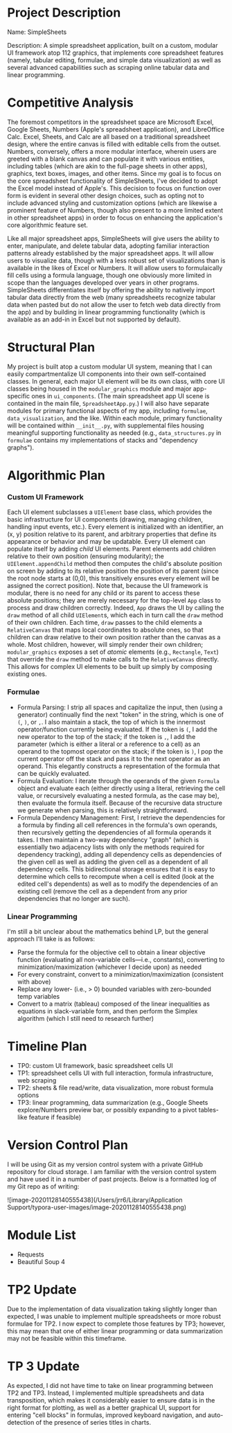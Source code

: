 # Project Description

Name: SimpleSheets

Description: A simple spreadsheet application, built on a custom, modular UI framework atop 112 graphics, that implements core spreadsheet features (namely, tabular editing, formulae, and simple data visualization) as well as several advanced capabilities such as scraping online tabular data and linear programming.

# Competitive Analysis

The foremost competitors in the spreadsheet space are Microsoft Excel, Google Sheets, Numbers (Apple's spreadsheet application), and LibreOffice Calc. Excel, Sheets, and Calc are all based on a traditional spreadsheet design, where the entire canvas is filled with editable cells from the outset. Numbers, conversely, offers a more modular interface, wherein users are greeted with a blank canvas and can populate it with various entities, including tables (which are akin to the full-page sheets in other apps), graphics, text boxes, images, and other items. Since my goal is to focus on the core spreadsheet functionality of SimpleSheets, I've decided to adopt the Excel model instead of Apple's. This decision to focus on function over form is evident in several other design choices, such as opting not to include advanced styling and customization options (which are likewise a prominent feature of Numbers, though also present to a more limited extent in other spreadsheet apps) in order to focus on enhancing the application's core algorithmic feature set.

Like all major spreadsheet apps, SimpleSheets will give users the ability to enter, manipulate, and delete tabular data, adopting familiar interaction patterns already established by the major spreadsheet apps. It will allow users to visualize data, though with a less robust set of visualizations than is available in the likes of Excel or Numbers. It will allow users to formulaically fill cells using a formula language, though one obviously more limited in scope than the languages developed over years in other programs. SimpleSheets differentiates itself by offering the ability to natively import tabular data directly from the web (many spreadsheets recognize tabular data when pasted but do not allow the user to fetch web data directly from the app) and by building in linear programming functionality (which is available as an add-in in Excel but not supported by default).

# Structural Plan

My project is built atop a custom modular UI system, meaning that I can easily compartmentalize UI components into their own self-contained classes. In general, each major UI element will be its own class, with core UI classes being housed in the `modular_graphics` module and major app-specific ones in `ui_components`. (The main spreadsheet app UI scene is contained in the main file, `SpreadsheetApp.py`.) I will also have separate modules for primary functional aspects of my app, including `formulae`, `data_visualization`, and the like. Within each module, primary functionality will be contained within `__init__.py`, with supplemental files housing meaningful supporting functionality as needed (e.g., `data_structures.py` in `formulae` contains my implementations of stacks and "dependency graphs").

# Algorithmic Plan

### Custom UI Framework

Each UI element subclasses a `UIElement` base class, which provides the basic infrastructure for UI components (drawing, managing children, handling input events, etc.). Every element is initialized with an identifier, an (x, y) position relative to its parent, and arbitrary properties that define its appearance or behavior and may be updatable. Every UI element can populate itself by adding *child* UI elements. Parent elements add children relative to their own position (ensuring modularity); the `UIElement.appendChild` method then computes the child's absolute position on screen by adding to its relative position the position of its parent (since the root node starts at (0,0), this transitively ensures every element will be assigned the correct position). Note that, because the UI framework is modular, there is no need for any child or its parent to access these absolute positions; they are merely necessary for the top-level `App` class to process and draw children correctly. Indeed, `App` draws the UI by calling the `draw` method of all child `UIElement`s, which each in turn call the `draw` method of their own children. Each time, `draw` passes to the child elements a `RelativeCanvas` that maps local coordinates to absolute ones, so that children can draw relative to their own position rather than the canvas as a whole. Most children, however, will simply render their own children; `modular_graphics` exposes a set of *atomic* elements (e.g., `Rectangle`, `Text`) that override the `draw` method to make calls to the `RelativeCanvas` directly. This allows for complex UI elements to be built up simply by composing existing ones.

### Formulae

* Formula Parsing: I strip all spaces and capitalize the input, then (using a generator) continually find the next "token" in the string, which is one of `(`, `)`, or `,`. I also maintain a stack, the top of which is the innermost operator/function currently being evaluated. If the token is `(`, I add the new operator to the top of the stack; if the token is `,`, I add the parameter (which is either a literal or a reference to a cell) as an operand to the topmost operator on the stack; if the token is `)`, I pop the current operator off the stack and pass it to the next operator as an operand. This elegantly constructs a representation of the formula that can be quickly evaluated.
* Formula Evaluation: I iterate through the operands of the given `Formula` object and evaluate each (either directly using a literal, retrieving the cell value, or recursively evaluating a nested formula, as the case may be), then evaluate the formula itself. Because of the recursive data structure we generate when parsing, this is relatively straightforward.
* Formula Dependency Management: First, I retrieve the dependencies for a formula by finding all cell references in the formula's own operands, then recursively getting the dependencies of all formula operands it takes. I then maintain a two-way dependency "graph" (which is essentially two adjacency lists with only the methods required for dependency tracking), adding all dependency cells as dependencies of the given cell as well as adding the given cell as a dependent of all dependency cells. This bidirectional storage ensures that it is easy to determine which cells to recompute when a cell is edited (look at the edited cell's dependents) as well as to modify the dependencies of an existing cell (remove the cell as a dependent from any prior dependencies that no longer are such).

### Linear Programming

I'm still a bit unclear about the mathematics behind LP, but the general approach I'll take is as follows:

* Parse the formula for the objective cell to obtain a linear objective function (evaluating all non-variable cells—i.e., constants), converting to minimization/maximization (whichever I decide upon) as needed
* For every constraint, convert to a minimization/maximization (consistent with above)
* Replace any lower- (i.e., > 0) bounded variables with zero-bounded temp variables
* Convert to a matrix (tableau) composed of the linear inequalities as equations in slack-variable form, and then perform the Simplex algorithm (which I still need to research further)

# Timeline Plan

* TP0: custom UI framework, basic spreadsheet cells UI
* TP1: spreadsheet cells UI with full interaction, formula infrastructure, web scraping
* TP2: sheets & file read/write, data visualization, more robust formula options
* TP3: linear programming, data summarization (e.g., Google Sheets explore/Numbers preview bar, or possibly expanding to a pivot tables-like feature if feasible)

# Version Control Plan

I will be using Git as my version control system with a private GitHub repository for cloud storage. I am familiar with the version control system and have used it in a number of past projects. Below is a formatted log of my Git repo as of writing:

![image-20201128140555438](/Users/jrr6/Library/Application Support/typora-user-images/image-20201128140555438.png)

# Module List

* Requests
* Beautiful Soup 4

# TP2 Update

Due to the implementation of data visualization taking slightly longer than expected, I was unable to implement multiple spreadsheets or more robust formulae for TP2. I now expect to complete those features by TP3; however, this may mean that one of either linear programming or data summarization may not be feasible within this timeframe.

# TP 3 Update

As expected, I did not have time to take on linear programming between TP2 and TP3. Instead, I implemented multiple spreadsheets and data transposition, which makes it considerably easier to ensure data is in the right format for plotting, as well as a better graphical UI, support for entering "cell blocks" in formulas, improved keyboard navigation, and auto-detection of the presence of series titles in charts.

